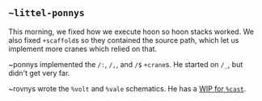 ## `~littel-ponnys`
This morning, we fixed how we execute hoon so hoon stacks worked. We also fixed `+scaffold`s so they contained the source path, which let us implement more cranes which relied on that.

~ponnys implemented the `/:`, `/,`, and `/$` `+crane`s. He started on `/_`, but didn't get very far.

~rovnys wrote the `%volt` and `%vale` schematics. He has a [WIP for `%cast`](https://github.com/urbit/arvo/commit/f83c7e0f717632b1c96bb8e61cca4c1c46cc5377).